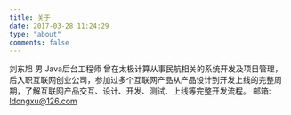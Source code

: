```yaml
---
title: 关于
date: 2017-03-28 11:24:29
type: "about"
comments: false
---
```

刘东旭   男   Java后台工程师
曾在太极计算从事民航相关的系统开发及项目管理，后入职互联网创业公司，参加过多个互联网产品从产品设计到开发上线的完整周期，了解互联网产品交互、设计、开发、测试、上线等完整开发流程。
邮箱: ldongxu@126.com